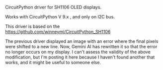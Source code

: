 CircuitPython driver for SH1106 OLED displays.

Works with CircuitPython V 9.x , and only on I2C bus.

This driver is based on the https://github.com/winneymj/CircuitPython_SH1106

The previous driver displayed an image with an error where the final pixels were shifted to a new line. Now, Gemini AI has rewritten it so that the error no longer occurs on my display.
I can't assess the validity of the above modification, but I'm posting it here because I haven't found another that works, and it might be useful to someone else.
